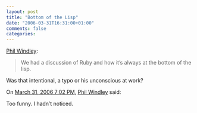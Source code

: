 ```yaml
---
layout: post
title: "Bottom of the Lisp"
date: "2006-03-31T16:31:00+01:00"
comments: false
categories: 
---
```


<p><a href="http://www.windley.com/archives/2006/03/march_cto_break.shtml">Phil Windley</a>:</p>

<blockquote>
<p>We had a discussion of Ruby and how it&#8217;s always at the bottom of the lisp.</p>
</blockquote>

<p>Was that intentional, a typo or his unconscious at work?</p>

<section class="comments">

<div class="comment" id="comment-859">
On <a href="#comment-859" title="Permalink to this comment">March 31, 2006  7:02 PM</a>, <a href="http://www.windley.com" title="http://www.windley.com" rel="nofollow">Phil Windley</a>
said:
<p>Too funny.  I hadn&#8217;t noticed.</p>


</section>

